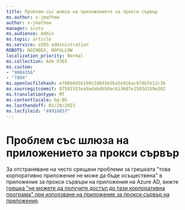 ```yaml
---
title: Проблем със шлюза на приложението за прокси сървър
ms.author: v-jmathew
author: v-jmathew
manager: scotv
ms.audience: Admin
ms.topic: article
ms.service: o365-administration
ROBOTS: NOINDEX, NOFOLLOW
localization_priority: Normal
ms.collection: Adm_O365
ms.custom:
- "9004356"
- "7804"
ms.openlocfilehash: e706b0456199c2dbd3e5ba5e926ac974b7e12c36
ms.sourcegitcommit: 07501553ea9adabdb50ac613687e1583d159e302
ms.translationtype: MT
ms.contentlocale: bg-BG
ms.lasthandoff: 01/20/2021
ms.locfileid: "49916657"
---
```

# <a name="app-proxy-gateway-issue"></a>Проблем със шлюза на приложението за прокси сървър

За отстраняване на често срещани проблеми за грешката "това корпоративно приложение не може да бъде осъществена" в приложение за прокси сървъри на приложения на Azure AD, вижте [грешка "не можете да получите достъп до тази корпоративна програма" при използване на приложение за прокси сървър на приложения](https://docs.microsoft.com/azure/active-directory/manage-apps/application-proxy-sign-in-bad-gateway-timeout-error).
